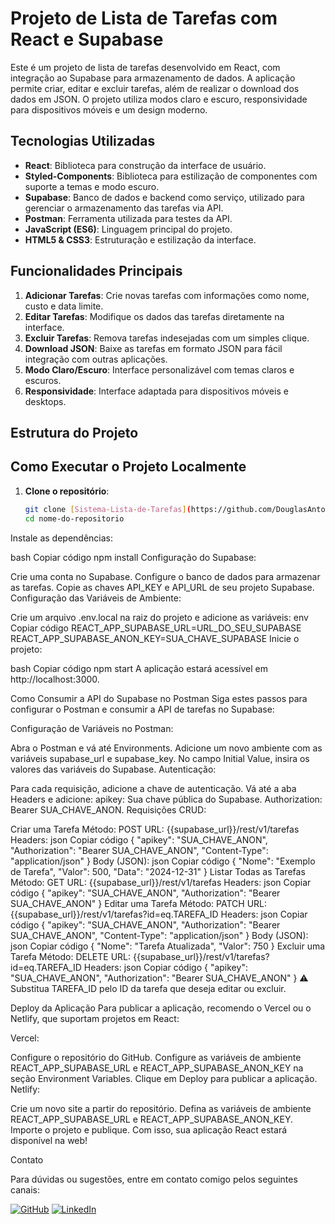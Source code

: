 # Projeto de Lista de Tarefas com React e Supabase

Este é um projeto de lista de tarefas desenvolvido em React, com integração ao Supabase para armazenamento de dados. A aplicação permite criar, editar e excluir tarefas, além de realizar o download dos dados em JSON. O projeto utiliza modos claro e escuro, responsividade para dispositivos móveis e um design moderno.

## Tecnologias Utilizadas

- **React**: Biblioteca para construção da interface de usuário.
- **Styled-Components**: Biblioteca para estilização de componentes com suporte a temas e modo escuro.
- **Supabase**: Banco de dados e backend como serviço, utilizado para gerenciar o armazenamento das tarefas via API.
- **Postman**: Ferramenta utilizada para testes da API.
- **JavaScript (ES6)**: Linguagem principal do projeto.
- **HTML5 & CSS3**: Estruturação e estilização da interface.

## Funcionalidades Principais

1. **Adicionar Tarefas**: Crie novas tarefas com informações como nome, custo e data limite.
2. **Editar Tarefas**: Modifique os dados das tarefas diretamente na interface.
3. **Excluir Tarefas**: Remova tarefas indesejadas com um simples clique.
4. **Download JSON**: Baixe as tarefas em formato JSON para fácil integração com outras aplicações.
5. **Modo Claro/Escuro**: Interface personalizável com temas claros e escuros.
6. **Responsividade**: Interface adaptada para dispositivos móveis e desktops.

## Estrutura do Projeto



## Como Executar o Projeto Localmente

1. **Clone o repositório**:
   ```bash
   git clone [Sistema-Lista-de-Tarefas](https://github.com/DouglasAntonni/Sistema-Lista-de-Tarefas)
   cd nome-do-repositorio
Instale as dependências:

bash
Copiar código
npm install
Configuração do Supabase:

Crie uma conta no Supabase.
Configure o banco de dados para armazenar as tarefas.
Copie as chaves API_KEY e API_URL de seu projeto Supabase.
Configuração das Variáveis de Ambiente:

Crie um arquivo .env.local na raiz do projeto e adicione as variáveis:
env
Copiar código
REACT_APP_SUPABASE_URL=URL_DO_SEU_SUPABASE
REACT_APP_SUPABASE_ANON_KEY=SUA_CHAVE_SUPABASE
Inicie o projeto:

bash
Copiar código
npm start
A aplicação estará acessível em http://localhost:3000.

Como Consumir a API do Supabase no Postman
Siga estes passos para configurar o Postman e consumir a API de tarefas no Supabase:

Configuração de Variáveis no Postman:

Abra o Postman e vá até Environments.
Adicione um novo ambiente com as variáveis supabase_url e supabase_key.
No campo Initial Value, insira os valores das variáveis do Supabase.
Autenticação:

Para cada requisição, adicione a chave de autenticação.
Vá até a aba Headers e adicione:
apikey: Sua chave pública do Supabase.
Authorization: Bearer SUA_CHAVE_ANON.
Requisições CRUD:

Criar uma Tarefa
Método: POST
URL: {{supabase_url}}/rest/v1/tarefas
Headers:
json
Copiar código
{
  "apikey": "SUA_CHAVE_ANON",
  "Authorization": "Bearer SUA_CHAVE_ANON",
  "Content-Type": "application/json"
}
Body (JSON):
json
Copiar código
{
  "Nome": "Exemplo de Tarefa",
  "Valor": 500,
  "Data": "2024-12-31"
}
Listar Todas as Tarefas
Método: GET
URL: {{supabase_url}}/rest/v1/tarefas
Headers:
json
Copiar código
{
  "apikey": "SUA_CHAVE_ANON",
  "Authorization": "Bearer SUA_CHAVE_ANON"
}
Editar uma Tarefa
Método: PATCH
URL: {{supabase_url}}/rest/v1/tarefas?id=eq.TAREFA_ID
Headers:
json
Copiar código
{
  "apikey": "SUA_CHAVE_ANON",
  "Authorization": "Bearer SUA_CHAVE_ANON",
  "Content-Type": "application/json"
}
Body (JSON):
json
Copiar código
{
  "Nome": "Tarefa Atualizada",
  "Valor": 750
}
Excluir uma Tarefa
Método: DELETE
URL: {{supabase_url}}/rest/v1/tarefas?id=eq.TAREFA_ID
Headers:
json
Copiar código
{
  "apikey": "SUA_CHAVE_ANON",
  "Authorization": "Bearer SUA_CHAVE_ANON"
}
⚠️ Substitua TAREFA_ID pelo ID da tarefa que deseja editar ou excluir.

Deploy da Aplicação
Para publicar a aplicação, recomendo o Vercel ou o Netlify, que suportam projetos em React:

Vercel:

Configure o repositório do GitHub.
Configure as variáveis de ambiente REACT_APP_SUPABASE_URL e REACT_APP_SUPABASE_ANON_KEY na seção Environment Variables.
Clique em Deploy para publicar a aplicação.
Netlify:

Crie um novo site a partir do repositório.
Defina as variáveis de ambiente REACT_APP_SUPABASE_URL e REACT_APP_SUPABASE_ANON_KEY.
Importe o projeto e publique.
Com isso, sua aplicação React estará disponível na web!



Contato

Para dúvidas ou sugestões, entre em contato comigo pelos seguintes canais:

[![GitHub](https://img.shields.io/badge/GitHub-100000?style=for-the-badge&logo=github&logoColor=white)](https://github.com/DouglasAntonni/)
[![LinkedIn](https://img.shields.io/badge/LinkedIn-0077B5?style=for-the-badge&logo=linkedin&logoColor=white)](https://www.linkedin.com/in/douglas-antonni-41097197/)
